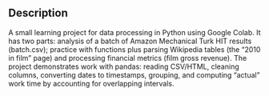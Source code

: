 ## Description
A small learning project for data processing in Python using Google Colab. It has two parts:
analysis of a batch of Amazon Mechanical Turk HIT results (batch.csv);
practice with functions plus parsing Wikipedia tables (the “2010 in film” page) and processing financial metrics (film gross revenue).
The project demonstrates work with pandas: reading CSV/HTML, cleaning columns, converting dates to timestamps, grouping, and computing “actual” work time by accounting for overlapping intervals.
